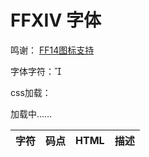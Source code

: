 # FFXIV 字体

鸣谢： [FF14图标支持](https://github.com/thewakingsands/ffxiv-axis-font-icons)

字体字符：<span class='ffxiv'></span>

css加载： <i class="xiv ime-hira-full"></i>

  <div id="loading">加载中……</div>

<table>
    <thead>
        <tr>
        <th>字符</th>
        <th>码点</th>
        <th>HTML</th>
        <th>描述</th>
        </tr>
    </thead>
    <tbody></tbody>
</table>
<script src="https://cdn.jsdelivr.net/npm/crel@4.2.1/crel.min.js" integrity="sha256-1QJN4sehgRSpatqbGj5FUMKGW035GCEYG4U9QksrKlM=" crossorigin="anonymous">
</script>
<script>
    // document.body.addEventListener('mouseenter', function (e) {
    // if (e.target.tagName !== 'CODE') return
    // var range = document.createRange()
    // range.selectNodeContents(e.target)
    // var selection = window.getSelection()
    // selection.removeAllRanges()
    // selection.addRange(range)
    // }, true)
    fetch('https://cdn.jsdelivr.net/gh/thewakingsands/ffxiv-axis-font-icons/characters.json')
    .then(function (resp) {
        return resp.json()
    })
    .then(function (json) {
        var tbody = document.querySelector('tbody')
        for (var codepoint in json) {
            var name = json[codepoint][0]
            var desc = json[codepoint][1]
            var row = crel('tr', [
                crel('td', { class: 'ffxiv' }, String.fromCodePoint(parseInt(codepoint, 16))),
                crel('td', codepoint),
                crel('td', crel('code', '<i class="xiv ' + name + '"></i>')),
                crel('td', desc)
            ])
            tbody.appendChild(row)
        }
        document.querySelector('#loading').style.display = 'none';
    })
</script>


